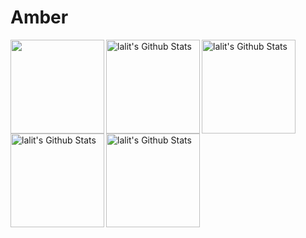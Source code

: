 <h1> Amber </h1>
<img align="left" src="https://github.com/Team01110/Amber/assets/109131845/ac166566-5347-42d1-9e38-0b5102fbbe74"
 width="150"/>
  <img align="left" alt="lalit's Github Stats" src="https://github.com/Team01110/Amber/assets/109131845/fe14c85d-30dd-428f-95fc-af511b0824b2"
 width="150"/>
<img align="left" alt="lalit's Github Stats" src="https://github.com/Team01110/Amber/assets/109131845/0889ec29-5db2-421a-a014-3f03c54b5477"
 width="150"/>

 <img align="left" alt="lalit's Github Stats" src="https://github.com/Team01110/Amber/assets/109131845/85c5d9db-abc5-4303-9d1c-fdf60fa48d68"
 width="150"/>
 <img align="left" alt="lalit's Github Stats" src="https://github.com/Team01110/Amber/assets/109131845/07ea6919-a7ac-4f53-a536-ead5db232700"
 width="150"/>

